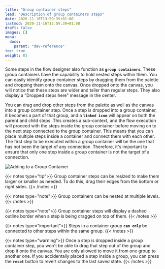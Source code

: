 ```yaml
---
title: "Group container steps"
lead: "Description of group containers steps"
date: 2020-11-16T13:59:39+01:00
lastmod: 2020-11-16T13:59:39+01:00
draft: false
images: []
menu:
  docs:
    parent: "dev-reference"
toc: true
weight: 81
---
```


Some steps in the flow designer also function as **`group containers`**. These group containers have the capability to hold nested steps within them. You can easily identify group container steps by dragging them from the palette and dropping them onto the canvas. Once dropped onto the canvas, you will notice that these steps are wider and taller than regular steps. They also display a "Dropped steps here" message in the center.

You can drag and drop other steps from the palette as well as the canvas into a group container step. Once a step is dropped into a group container, it becomes a part of that group, and a **`linked icon`** will appear on both the parent and child steps. This creates a sub-context, and the flow execution will proceed with the steps inside the group container before moving on to the next step connected to the group container. This means that you can place multiple steps inside a container and connect them with each other. The first step to be executed within a group container will be the one that has not been the target of any connection. Therefore, it's important to ensure that only one step inside a group container is not the target of a connection.

![Adding to a Group Container]({{site.baseurl}}/images/vendor/flows/add_to_group_container.gif)

{{< notes type="tip">}}
Group container steps can be resized to make them larger or smaller as needed. To do this, drag their edges from the bottom or right sides.
{{< /notes >}}

{{< notes type="note">}}
Group containers can be nested at multiple levels.
{{< /notes >}}

{{< notes type="note">}}
Group container steps will display a dashed outline border when a step is being dragged on top of them.
{{< /notes >}}

{{< notes type="important">}}
Steps in a container group **`can only`** be connected to other steps within the same group.
{{< /notes >}}

{{< notes type="warning">}}
Once a step is dropped inside a group container step, you won't be able to drag that step out of the group and drop it onto the canvas. You are only allowed to move it from one group to another one. If you accidentally placed a step inside a group, you can press the **`reset`** button to revert changes to the last saved state.
{{< /notes >}}




